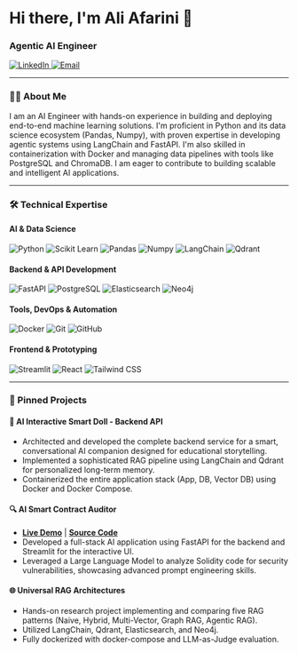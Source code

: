 # Hi there, I'm Ali Afarini 👋

### Agentic AI Engineer

<p align="left">
  <a href="https://www.linkedin.com/in/ali-afarini-5a58b6184/" target="_blank">
    <img src="https://img.shields.io/badge/LinkedIn-0077B5?style=for-the-badge&logo=linkedin&logoColor=white" alt="LinkedIn"/>
  </a>
  <a href="mailto:a.afarini@outlook.com">
    <img src="https://img.shields.io/badge/Email-0078D4?style=for-the-badge&logo=microsoft-outlook&logoColor=white" alt="Email"/>
  </a>
</p>

---

### 👨‍💻 About Me

I am an AI Engineer with hands-on experience in building and deploying end-to-end machine learning solutions. I'm proficient in Python and its data science ecosystem (Pandas, Numpy), with proven expertise in developing agentic systems using LangChain and FastAPI. I'm also skilled in containerization with Docker and managing data pipelines with tools like PostgreSQL and ChromaDB. I am eager to contribute to building scalable and intelligent AI applications.

---

### 🛠️ Technical Expertise

#### AI & Data Science
![Python](https://img.shields.io/badge/Python-3776AB?style=for-the-badge&logo=python&logoColor=white)
![Scikit Learn](https://img.shields.io/badge/scikit--learn-F7931E?style=for-the-badge&logo=scikit-learn&logoColor=white)
![Pandas](https://img.shields.io/badge/Pandas-150458?style=for-the-badge&logo=pandas&logoColor=white)
![Numpy](https://img.shields.io/badge/Numpy-013243?style=for-the-badge&logo=numpy&logoColor=white)
![LangChain](https://img.shields.io/badge/LangChain-008080?style=for-the-badge)
![Qdrant](https://img.shields.io/badge/Qdrant-AC140A?style=for-the-badge)

#### Backend & API Development
![FastAPI](https://img.shields.io/badge/FastAPI-009688?style=for-the-badge&logo=fastapi&logoColor=white)
![PostgreSQL](https://img.shields.io/badge/PostgreSQL-4169E1?style=for-the-badge&logo=postgresql&logoColor=white)
![Elasticsearch](https://img.shields.io/badge/Elasticsearch-005571?style=for-the-badge&logo=elasticsearch&logoColor=white)
![Neo4j](https://img.shields.io/badge/Neo4j-4581C3?style=for-the-badge&logo=neo4j&logoColor=white)

#### Tools, DevOps & Automation
![Docker](https://img.shields.io/badge/Docker-2496ED?style=for-the-badge&logo=docker&logoColor=white)
![Git](https://img.shields.io/badge/Git-F05032?style=for-the-badge&logo=git&logoColor=white)
![GitHub](https://img.shields.io/badge/GitHub-181717?style=for-the-badge&logo=github&logoColor=white)

#### Frontend & Prototyping
![Streamlit](https://img.shields.io/badge/Streamlit-FF4B4B?style=for-the-badge&logo=streamlit&logoColor=white)
![React](https://img.shields.io/badge/React-61DAFB?style=for-the-badge&logo=react&logoColor=black)
![Tailwind CSS](https://img.shields.io/badge/Tailwind_CSS-38B2AC?style=for-the-badge&logo=tailwind-css&logoColor=white)

---

### 🚀 Pinned Projects

#### 🤖 AI Interactive Smart Doll - Backend API
- Architected and developed the complete backend service for a smart, conversational AI companion designed for educational storytelling.
- Implemented a sophisticated RAG pipeline using LangChain and Qdrant for personalized long-term memory.
- Containerized the entire application stack (App, DB, Vector DB) using Docker and Docker Compose.

#### 🔍 AI Smart Contract Auditor
- **[Live Demo](https://ai-smart-contract-auditor.streamlit.app/)** | **[Source Code](https://github.com/nonfungi/ai-smart-contract-auditor)**
- Developed a full-stack AI application using FastAPI for the backend and Streamlit for the interactive UI.
- Leveraged a Large Language Model to analyze Solidity code for security vulnerabilities, showcasing advanced prompt engineering skills.

#### 🌐 Universal RAG Architectures
- Hands-on research project implementing and comparing five RAG patterns (Naive, Hybrid, Multi-Vector, Graph RAG, Agentic RAG).
- Utilized LangChain, Qdrant, Elasticsearch, and Neo4j.
- Fully dockerized with docker-compose and LLM-as-Judge evaluation.
